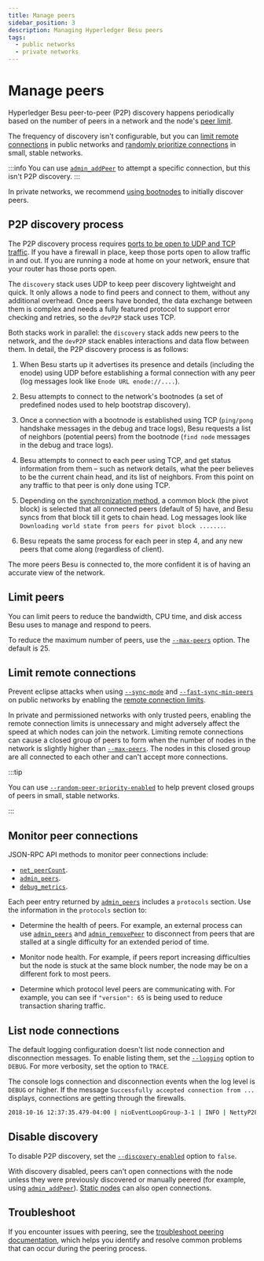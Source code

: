 ```yaml
---
title: Manage peers
sidebar_position: 3
description: Managing Hyperledger Besu peers
tags:
  - public networks
  - private networks
---
```


# Manage peers

Hyperledger Besu peer-to-peer (P2P) discovery happens periodically based on the number of peers in a
network and the node's [peer limit](#limit-peers).

The frequency of discovery isn't configurable, but you can
[limit remote connections](#limit-remote-connections) in public networks and
[randomly prioritize connections](../../reference/cli/options.md#random-peer-priority-enabled) in
small, stable networks.

:::info
You can use [`admin_addPeer`](../../reference/cli/options.md#admin_addpeer) to attempt a specific
connection, but this isn't P2P discovery.
:::

In private networks, we recommend
[using bootnodes](../../../private-networks/how-to/configure/bootnodes.md) to initially discover peers.

## P2P discovery process

The P2P discovery process requires [ports to be open to UDP and TCP traffic](configure-ports.md#p2p-networking).
If you have a firewall in place, keep those ports open to allow traffic in and out.
If you are running a node at home on your network, ensure that your router has those ports open.

The `discovery` stack uses UDP to keep peer discovery lightweight and quick.
It only allows a node to find peers and connect to them, without any additional overhead.
Once peers have bonded, the data exchange between them is complex and needs a fully featured
protocol to support error checking and retries, so the `devP2P` stack uses TCP.

Both stacks work in parallel: the `discovery` stack adds new peers to the network, and the `devP2P`
stack enables interactions and data flow between them.
In detail, the P2P discovery process is as follows:

1. When Besu starts up it advertises its presence and details (including the enode) using UDP before
   establishing a formal connection with any peer (log messages look like `Enode URL enode://....`).

2. Besu attempts to connect to the network's bootnodes (a set of predefined nodes used to help
   bootstrap discovery).

3. Once a connection with a bootnode is established using TCP (`ping/pong` handshake messages in the
   debug and trace logs), Besu requests a list of neighbors (potential peers) from the bootnode
   (`find node` messages in the debug and trace logs).

4. Besu attempts to connect to each peer using TCP, and get status information from them – such
   as network details, what the peer believes to be the current chain head, and its list of neighbors.
   From this point on any traffic to that peer is only done using TCP.

5. Depending on the [synchronization method](../../get-started/connect/sync-node.md), a common block
   (the pivot block) is selected that all connected peers (default of 5) have, and Besu syncs from
   that block till it gets to chain head.
   Log messages look like `Downloading world state from peers for pivot block .......`.

6. Besu repeats the same process for each peer in step 4, and any new peers that come along
   (regardless of client).

The more peers Besu is connected to, the more confident it is of having an accurate view of the network.

## Limit peers

You can limit peers to reduce the bandwidth, CPU time, and disk access Besu uses to manage and respond to peers.

To reduce the maximum number of peers, use the [`--max-peers`](../../reference/cli/options.md#max-peers) option. The default is 25.

## Limit remote connections

Prevent eclipse attacks when using [`--sync-mode`](../../reference/cli/options.md#sync-mode) and [`--fast-sync-min-peers`](../../reference/cli/options.md##sync-min-peers-fast-sync-min-peers) on public networks by enabling the [remote connection limits](../../reference/cli/options.md#remote-connections-limit-enabled).

In private and permissioned networks with only trusted peers, enabling the remote connection limits is unnecessary and might adversely affect the speed at which nodes can join the network. Limiting remote connections can cause a closed group of peers to form when the number of nodes in the network is slightly higher than [`--max-peers`](../../reference/cli/options.md#max-peers). The nodes in this closed group are all connected to each other and can't accept more connections.

:::tip

You can use [`--random-peer-priority-enabled`](../../reference/cli/options.md#random-peer-priority-enabled) to help prevent closed groups of peers in small, stable networks.

:::

## Monitor peer connections

JSON-RPC API methods to monitor peer connections include:

- [`net_peerCount`](../../reference/api/index.md#net_peercount).
- [`admin_peers`](../../reference/api/index.md#admin_peers).
- [`debug_metrics`](../../reference/api/index.md#debug_metrics).

Each peer entry returned by [`admin_peers`](../../reference/api/index.md#admin_peers) includes a `protocols` section. Use the information in the `protocols` section to:

- Determine the health of peers. For example, an external process can use [`admin_peers`](../../reference/api/index.md#admin_peers) and [`admin_removePeer`](../../reference/api/index.md#admin_removepeer) to disconnect from peers that are stalled at a single difficulty for an extended period of time.

- Monitor node health. For example, if peers report increasing difficulties but the node is stuck at the same block number, the node may be on a different fork to most peers.

- Determine which protocol level peers are communicating with. For example, you can see if `"version": 65` is being used to reduce transaction sharing traffic.

## List node connections

The default logging configuration doesn't list node connection and disconnection messages. To enable listing them, set the [`--logging`](../../reference/cli/options.md#logging) option to `DEBUG`. For more verbosity, set the option to `TRACE`.

The console logs connection and disconnection events when the log level is `DEBUG` or higher. If the message `Successfully accepted connection from ...` displays, connections are getting through the firewalls.

```bash title="Sample log output"
2018-10-16 12:37:35.479-04:00 | nioEventLoopGroup-3-1 | INFO | NettyP2PNetwork | Successfully accepted connection from 0xa979fb575495b8d6db44f750317d0f4622bf4c2aa3365d6af7c284339968eef29b69ad0dce72a4d8db5ebb4968de0e3bec910127f134779fbcb0cb6d3331163c
```

## Disable discovery

To disable P2P discovery, set the [`--discovery-enabled`](../../reference/cli/options.md#discovery-enabled) option to `false`.

With discovery disabled, peers can't open connections with the node unless they were previously discovered or manually peered (for example, using [`admin_addPeer`](../../reference/api/index.md#admin_addpeer)). [Static nodes](static-nodes.md) can also open connections.

## Troubleshoot

If you encounter issues with peering, see the [troubleshoot peering documentation](../../how-to/troubleshoot/peering.md), which helps you identify and resolve common problems that can occur during the peering process.
